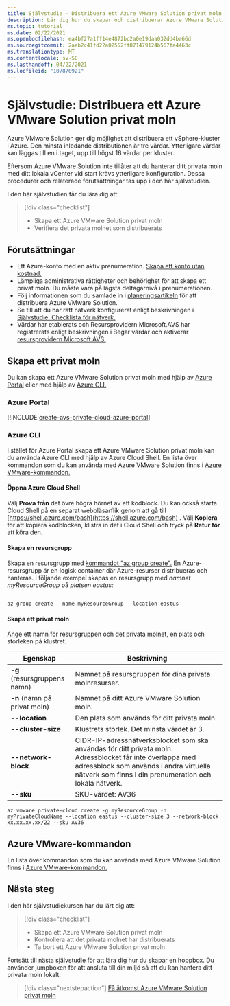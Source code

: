 ```yaml
---
title: Självstudie – Distribuera ett Azure VMware Solution privat moln
description: Lär dig hur du skapar och distribuerar Azure VMware Solution privata molnet
ms.topic: tutorial
ms.date: 02/22/2021
ms.openlocfilehash: ea4bf27a1ff14e4872bc2a0e19daa032dd4ba66d
ms.sourcegitcommit: 2aeb2c41fd22a02552ff871479124b567fa4463c
ms.translationtype: MT
ms.contentlocale: sv-SE
ms.lasthandoff: 04/22/2021
ms.locfileid: "107870921"
---
```

# <a name="tutorial-deploy-an-azure-vmware-solution-private-cloud"></a>Självstudie: Distribuera ett Azure VMware Solution privat moln

Azure VMware Solution ger dig möjlighet att distribuera ett vSphere-kluster i Azure. Den minsta inledande distributionen är tre värdar. Ytterligare värdar kan läggas till en i taget, upp till högst 16 värdar per kluster.

Eftersom Azure VMware Solution inte tillåter att du hanterar ditt privata moln med ditt lokala vCenter vid start krävs ytterligare konfiguration. Dessa procedurer och relaterade förutsättningar tas upp i den här självstudien.

I den här självstudien får du lära dig att:

> [!div class="checklist"]
> * Skapa ett Azure VMware Solution privat moln
> * Verifiera det privata molnet som distribuerats

## <a name="prerequisites"></a>Förutsättningar

- Ett Azure-konto med en aktiv prenumeration. [Skapa ett konto utan kostnad.](https://azure.microsoft.com/free/?WT.mc_id=A261C142F)
- Lämpliga administrativa rättigheter och behörighet för att skapa ett privat moln. Du måste vara på lägsta deltagarnivå i prenumerationen.
- Följ informationen som du samlade in i [planeringsartikeln](production-ready-deployment-steps.md) för att distribuera Azure VMware Solution.
- Se till att du har rätt nätverk konfigurerat enligt beskrivningen i [Självstudie: Checklista för nätverk.](tutorial-network-checklist.md)
- Värdar har etablerats och Resursprovidern Microsoft.AVS har registrerats enligt beskrivningen i Begär värdar och aktiverar [resursprovidern Microsoft.AVS.](enable-azure-vmware-solution.md)

## <a name="create-a-private-cloud"></a>Skapa ett privat moln

Du kan skapa ett Azure VMware Solution privat moln med hjälp av [Azure Portal](#azure-portal) eller med hjälp av [Azure CLI.](#azure-cli)

### <a name="azure-portal"></a>Azure Portal

[!INCLUDE [create-avs-private-cloud-azure-portal](includes/create-private-cloud-azure-portal-steps.md)]

### <a name="azure-cli"></a>Azure CLI

I stället för Azure Portal skapa ett Azure VMware Solution privat moln kan du använda Azure CLI med hjälp av Azure Cloud Shell.  En lista över kommandon som du kan använda med Azure VMware Solution finns i [Azure VMware-kommandon.](/cli/azure/vmware)

#### <a name="open-azure-cloud-shell"></a>Öppna Azure Cloud Shell

Välj **Prova från** det övre högra hörnet av ett kodblock. Du kan också starta Cloud Shell på en separat webbläsarflik genom att gå till [https://shell.azure.com/bash](https://shell.azure.com/bash) . Välj **Kopiera** för att kopiera kodblocken, klistra in det i Cloud Shell och tryck på **Retur för** att köra den.

#### <a name="create-a-resource-group"></a>Skapa en resursgrupp

Skapa en resursgrupp med [kommandot "az group create".](/cli/azure/group) En Azure-resursgrupp är en logisk container där Azure-resurser distribueras och hanteras. I följande exempel skapas en resursgrupp med *namnet myResourceGroup* på *platsen eastus:*

```azurecli-interactive

az group create --name myResourceGroup --location eastus
```

#### <a name="create-a-private-cloud"></a>Skapa ett privat moln

Ange ett namn för resursgruppen och det privata molnet, en plats och storleken på klustret.

| Egenskap  | Beskrivning  |
| --------- | ------------ |
| **-g** (resursgruppens namn)     | Namnet på resursgruppen för dina privata molnresurser.        |
| **-n** (namn på privat moln)     | Namnet på ditt Azure VMware Solution moln.        |
| **--location**     | Den plats som används för ditt privata moln.         |
| **--cluster-size**     | Klustrets storlek. Det minsta värdet är 3.         |
| **--network-block**     | CIDR-IP-adressnätverksblocket som ska användas för ditt privata moln. Adressblocket får inte överlappa med adressblock som används i andra virtuella nätverk som finns i din prenumeration och lokala nätverk.        |
| **--sku** | SKU-värdet: AV36 |

```azurecli-interactive
az vmware private-cloud create -g myResourceGroup -n myPrivateCloudName --location eastus --cluster-size 3 --network-block xx.xx.xx.xx/22 --sku AV36
```

## <a name="azure-vmware-commands"></a>Azure VMware-kommandon

En lista över kommandon som du kan använda med Azure VMware Solution finns i [Azure VMware-kommandon.](/cli/azure/vmware)

## <a name="next-steps"></a>Nästa steg

I den här självstudiekursen har du lärt dig att:

> [!div class="checklist"]
> * Skapa ett Azure VMware Solution privat moln
> * Kontrollera att det privata molnet har distribuerats
> * Ta bort ett Azure VMware Solution privat moln

Fortsätt till nästa självstudie för att lära dig hur du skapar en hoppbox. Du använder jumpboxen för att ansluta till din miljö så att du kan hantera ditt privata moln lokalt.


> [!div class="nextstepaction"]
> [Få åtkomst Azure VMware Solution privat moln](tutorial-access-private-cloud.md)

